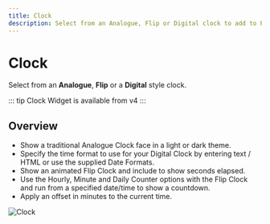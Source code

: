 ```yaml
---
title: Clock
description: Select from an Analogue, Flip or Digital clock to add to Playlists and Layouts
---
```


# Clock

Select from an **Analogue**, **Flip** or a **Digital** style clock.

::: tip
Clock Widget is available from v4
:::

## Overview

- Show a traditional Analogue Clock face in a light or dark theme.
- Specify the time format to use for your Digital Clock by entering text / HTML or use the supplied Date Formats.
- Show an animated Flip Clock and include to show seconds elapsed.
- Use the Hourly, Minute and Daily Counter options with the Flip Clock and run from a specified date/time to show a countdown.
- Apply an offset in minutes to the current time.

![Clock](/img/v4_media_module_clock.png) 